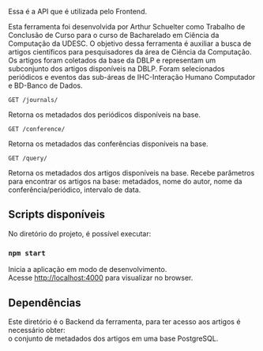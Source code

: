 Essa é a API que é utilizada pelo Frontend. 

Esta ferramenta foi desenvolvida por Arthur Schuelter como Trabalho de Conclusão de Curso para o curso de Bacharelado em Ciência da Computação da UDESC. O objetivo dessa ferramenta é auxiliar a busca de artigos científicos para pesquisadores da área de Ciência da Computação. Os artigos foram coletados da base da DBLP e representam um subconjunto dos artigos disponíveis na DBLP. Foram selecionados periódicos e eventos das sub-áreas de IHC-Interação Humano Computador e BD-Banco de Dados.


`GET /journals/`

Retorna os metadados dos periódicos disponíveis na base.

`GET /conference/`

Retorna os metadados das conferências disponíveis na base.

`GET /query/`

Retorna os metadados dos artigos disponíveis na base.
Recebe parâmetros para encontrar os artigos na base: metadados, nome do autor, nome da conferência/periódico, intervalo de data.

## Scripts disponíveis

No diretório do projeto, é possível executar:

### `npm start`

Inicia a aplicação em modo de desenvolvimento. <br />
Acesse [http://localhost:4000](http://localhost:4000) para visualizar no browser.


## Dependências

Este diretório é o Backend da ferramenta, para ter acesso aos artigos é necessário obter: <br />
o conjunto de metadados dos artigos em uma base PostgreSQL.